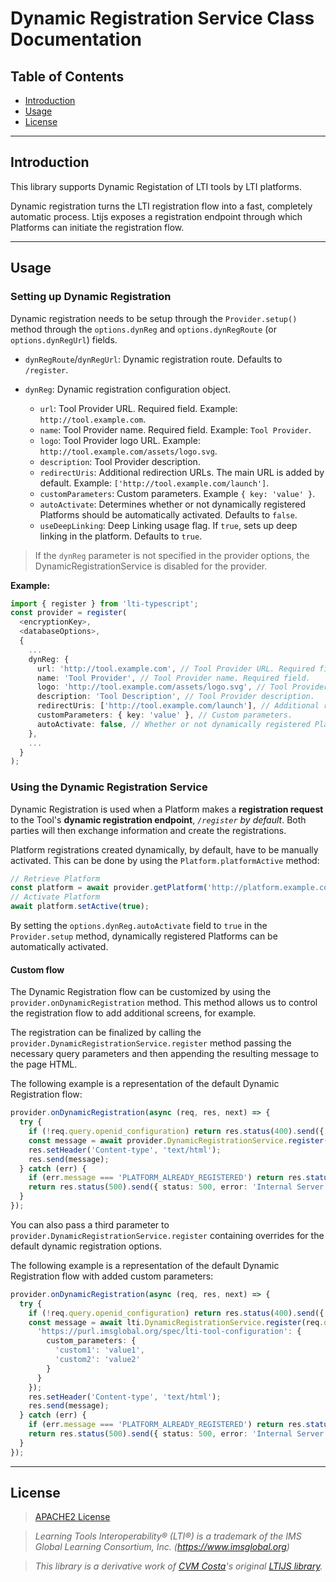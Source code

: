 # Dynamic Registration Service Class Documentation

## Table of Contents

- [Introduction](#introduction)
- [Usage](#usage)
- [License](#license)

---

## Introduction

This library supports Dynamic Registation of LTI tools by LTI platforms.

Dynamic registration turns the LTI registration flow into a fast, completely automatic process. Ltijs exposes a registration endpoint through which Platforms can initiate the registration flow.

---

## Usage

### Setting up Dynamic Registration

Dynamic registration needs to be setup through the `Provider.setup()` method through the `options.dynReg` and `options.dynRegRoute` (or `options.dynRegUrl`) fields.

- `dynRegRoute`/`dynRegUrl`: Dynamic registration route. Defaults to `/register`.

- `dynReg`: Dynamic registration configuration object. 
  - `url`: Tool Provider URL. Required field. Example: `http://tool.example.com`.
  - `name`: Tool Provider name. Required field. Example: `Tool Provider`.
  - `logo`: Tool Provider logo URL. Example: `http://tool.example.com/assets/logo.svg`.
  - `description`: Tool Provider description.
  - `redirectUris`: Additional redirection URLs. The main URL is added by default. Example: `['http://tool.example.com/launch']`.
  - `customParameters`: Custom parameters. Example `{ key: 'value' }`.
  - `autoActivate`: Determines whether or not dynamically registered Platforms should be automatically activated. Defaults to `false`.
  - `useDeepLinking`: Deep Linking usage flag. If `true`, sets up deep linking in the platform. Defaults to `true`.
  
> If the `dynReg` parameter is not specified in the provider options, the DynamicRegistrationService is disabled for the provider.

**Example:**

```typescript
import { register } from 'lti-typescript';
const provider = register(
  <encryptionKey>,
  <databaseOptions>,
  {
    ...
    dynReg: {
      url: 'http://tool.example.com', // Tool Provider URL. Required field.
      name: 'Tool Provider', // Tool Provider name. Required field.
      logo: 'http://tool.example.com/assets/logo.svg', // Tool Provider logo URL.
      description: 'Tool Description', // Tool Provider description.
      redirectUris: ['http://tool.example.com/launch'], // Additional redirection URLs. The main URL is added by default.
      customParameters: { key: 'value' }, // Custom parameters.
      autoActivate: false, // Whether or not dynamically registered Platforms should be automatically activated. Defaults to false.
    }, 
    ...
  }
);
```

### Using the Dynamic Registration Service

Dynamic Registration is used when a Platform makes a **registration request** to the Tool's **dynamic registration endpoint**, *`/register` by default*. Both parties will then exchange information and create the registrations.

Platform registrations created dynamically, by default, have to be manually activated. This can be done by using the `Platform.platformActive` method:

```typescript
// Retrieve Platform
const platform = await provider.getPlatform('http://platform.example.com', 'CLIENTID');
// Activate Platform
await platform.setActive(true);
```

By setting the `options.dynReg.autoActivate` field to `true` in the `Provider.setup` method, dynamically registered Platforms can be automatically activated.

#### Custom flow

The Dynamic Registration flow can be customized by using the `provider.onDynamicRegistration` method. This method allows us to control the registration flow to add additional screens, for example.

The registration can be finalized by calling the `provider.DynamicRegistrationService.register` method passing the necessary query parameters and then appending the resulting message to the page HTML.

The following example is a representation of the default Dynamic Registration flow:

```typescript
provider.onDynamicRegistration(async (req, res, next) => {
  try {
    if (!req.query.openid_configuration) return res.status(400).send({ status: 400, error: 'Bad Request', details: { message: 'Missing parameter: "openid_configuration".' } });
    const message = await provider.DynamicRegistrationService.register(req.query.openid_configuration, req.query.registration_token);
    res.setHeader('Content-type', 'text/html');
    res.send(message);
  } catch (err) {
    if (err.message === 'PLATFORM_ALREADY_REGISTERED') return res.status(403).send({ status: 403, error: 'Forbidden', details: { message: 'Platform already registered.' } });
    return res.status(500).send({ status: 500, error: 'Internal Server Error', details: { message: err.message } });
  }
});
```

You can also pass a third parameter to `provider.DynamicRegistrationService.register` containing overrides for the default dynamic registration options.

The following example is a representation of the default Dynamic Registration flow with added custom parameters:


```typescript
provider.onDynamicRegistration(async (req, res, next) => {
  try {
    if (!req.query.openid_configuration) return res.status(400).send({ status: 400, error: 'Bad Request', details: { message: 'Missing parameter: "openid_configuration".' } });
    const message = await lti.DynamicRegistrationService.register(req.query.openid_configuration, req.query.registration_token, {
      'https://purl.imsglobal.org/spec/lti-tool-configuration': {
        custom_parameters: {
          'custom1': 'value1',
          'custom2': 'value2'
        }
      }
    });
    res.setHeader('Content-type', 'text/html');
    res.send(message);
  } catch (err) {
    if (err.message === 'PLATFORM_ALREADY_REGISTERED') return res.status(403).send({ status: 403, error: 'Forbidden', details: { message: 'Platform already registered.' } });
    return res.status(500).send({ status: 500, error: 'Internal Server Error', details: { message: err.message } });
  }
});
```

---

## License

> [APACHE2 License](../LICENSE)

> *Learning Tools Interoperability® (LTI®) is a trademark of the IMS Global Learning Consortium, Inc. (https://www.imsglobal.org)*

> *This library is a derivative work of [CVM Costa](https://github.com/Cvmcosta)'s original [LTIJS library](https://github.com/Cvmcosta/ltijs).* 
